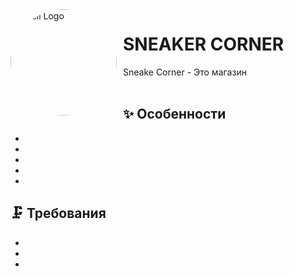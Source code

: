 <img width="170" height="170" align="left" style="float: left; margin: 0 10px 0 0; border-radius: 50%;" alt="shell Logo" src="https://mir-s3-cdn-cf.behance.net/project_modules/2800_opt_1/83102e155789829.635ae7e747de5.jpg">

# SNEAKER CORNER

Sneake Corner - Это магазин
<br><br>


## ✨ Особенности
 - 
 -  
 - 
 - 
 -

## 🗜️ Требования
 - 
 - 
 - 
